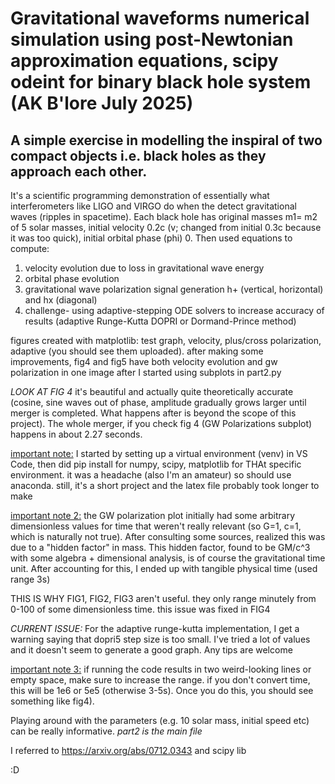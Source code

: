 # Gravitational waveforms numerical simulation using post-Newtonian approximation equations, scipy odeint for binary black hole system (AK B'lore July 2025)

## A simple exercise in modelling the inspiral of two compact objects i.e. black holes as they approach each other. 
It's a scientific programming demonstration of essentially what interferometers like LIGO and VIRGO do when the detect gravitational waves (ripples in spacetime). Each black hole has original masses m1= m2 of 5 solar masses, initial velocity 0.2c (v; changed from initial 0.3c because it was too quick), initial orbital phase (phi) 0. Then used equations to compute:

1. velocity evolution due to loss in gravitational wave energy
2. orbital phase evolution
3. gravitational wave polarization signal generation h+ (vertical, horizontal) and hx (diagonal)
4. challenge- using adaptive-stepping ODE solvers to increase accuracy of results (adaptive Runge-Kutta DOPRI or Dormand-Prince method)

figures created with matplotlib: test graph, velocity, plus/cross polarization, adaptive (you should see them uploaded). after making some improvements, fig4 and fig5 have both velocity evolution and gw polarization in one image after I started using subplots in part2.py

*LOOK AT FIG 4* it's beautiful and actually quite theoretically accurate (cosine, sine waves out of phase, amplitude gradually grows larger until merger is completed. What happens after is beyond the scope of this project). The whole merger, if you check fig 4 (GW Polarizations subplot) happens in about 2.27 seconds.

<ins>important note:</ins> I started by setting up a virtual environment (venv) in VS Code, then did pip install for numpy, scipy, matplotlib for THAt specific environment. it was a headache (also I'm an amateur) so should use anaconda. still, it's a short project and the latex file probably took longer to make

<ins>important note 2:</ins> the GW polarization plot initially had some arbitrary dimensionless values for time that weren't really relevant (so G=1, c=1, which is naturally not true). After consulting some sources, realized this was due to a "hidden factor" in mass. This hidden factor, found to be GM/c^3 with some algebra + dimensional analysis, is of course the gravitational time unit. After accounting for this, I ended up with tangible physical time (used range 3s)

THIS IS WHY FIG1, FIG2, FIG3 aren't useful. they only range minutely from 0-100 of some dimensionless time. this issue was fixed in FIG4

*CURRENT ISSUE:* For the adaptive runge-kutta implementation, I get a warning saying that dopri5 step size is too small. I've tried a lot of values and it doesn't seem to generate a good graph. Any tips are welcome

<ins>important note 3:</ins> if running the code results in two weird-looking lines or empty space, make sure to increase the range. if you don't convert time, this will be 1e6 or 5e5 (otherwise 3-5s). Once you do this, you should see something like fig4). 

Playing around with the parameters (e.g. 10 solar mass, initial speed etc) can be really informative. *part2 is the main file*

I referred to https://arxiv.org/abs/0712.0343 and scipy lib

:D
